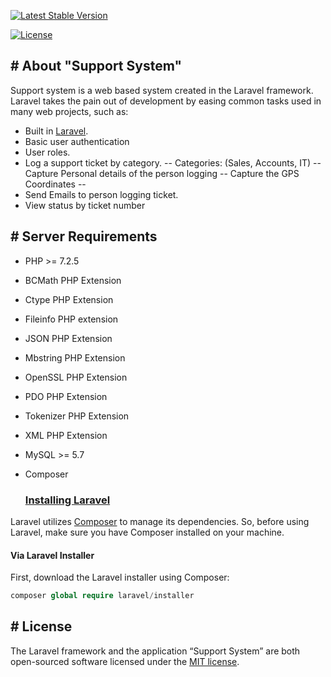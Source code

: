 
<p  align="center">

<a  href="https://packagist.org/packages/laravel/framework"><img  src="https://poser.pugx.org/laravel/framework/v/stable.svg"  alt="Latest Stable Version"></a>

<a  href="https://packagist.org/packages/laravel/framework"><img  src="https://poser.pugx.org/laravel/framework/license.svg"  alt="License"></a>

</p>

  

## # About "Support System"

Support system is a web based system created in the Laravel framework. Laravel takes the pain out of development by easing common tasks used in many web projects, such as:

  

- Built in [Laravel](https://laravel.com/docs).
- Basic user authentication
- User roles.
- Log a support ticket by category.
-- Categories: (Sales, Accounts,  IT)
-- Capture Personal details of the person logging
-- Capture the GPS Coordinates
-- 
- Send Emails to person logging  ticket.
- View status by ticket number

## # Server Requirements

- PHP >= 7.2.5
- BCMath PHP Extension
- Ctype PHP Extension
- Fileinfo PHP extension
- JSON PHP Extension
- Mbstring PHP Extension
- OpenSSL PHP Extension
- PDO PHP Extension
- Tokenizer PHP Extension
- XML PHP Extension
- MySQL >= 5.7
- Composer

  ### [Installing Laravel](https://laravel.com/docs/7.x#installing-laravel)

Laravel utilizes  [Composer](https://getcomposer.org/)  to manage its dependencies. So, before using Laravel, make sure you have Composer installed on your machine.

#### Via Laravel Installer

First, download the Laravel installer using Composer:

```php
composer global require laravel/installer
```

## # License

The Laravel framework and the application “Support System” are both open-sourced software licensed under the [MIT license](https://opensource.org/licenses/MIT).
